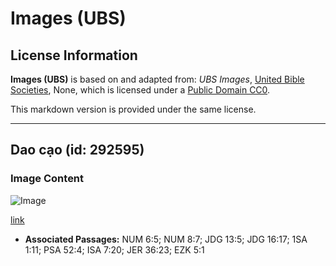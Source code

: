 # Images (UBS)

## License Information

**Images (UBS)** is based on and adapted from: _UBS Images_, [United Bible Societies](https://unitedbiblesocieties.org/), None, which is licensed under a [Public Domain CC0](https://creativecommons.org/public-domain/cc0/).

This markdown version is provided under the same license.



--------------------------------

## Dao cạo (id: 292595)

### Image Content

![Image](https://cdn.aquifer.bible/aquifer-content/resources/Media/WEB-0361_razor.jpg)

[link](https://cdn.aquifer.bible/aquifer-content/resources/Media/WEB-0361_razor.jpg)

* **Associated Passages:** NUM 6:5; NUM 8:7; JDG 13:5; JDG 16:17; 1SA 1:11; PSA 52:4; ISA 7:20; JER 36:23; EZK 5:1

